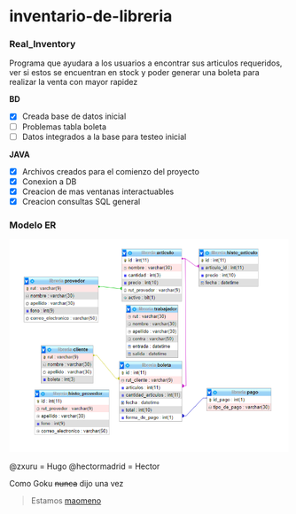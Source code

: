 # inventario-de-libreria

### Real_Inventory

Programa que ayudara a los usuarios a encontrar sus articulos requeridos, ver si estos se encuentran en stock y poder generar una boleta para realizar la venta con mayor rapidez

__BD__
- [x] Creada base de datos inicial
- [ ] Problemas tabla boleta
- [ ] Datos integrados a la base para testeo inicial

__JAVA__
- [x] Archivos creados para el comienzo del proyecto
- [x] Conexion a DB 
- [x] Creacion de mas ventanas interactuables 
- [x] Creacion consultas SQL general 

### Modelo ER
![Modelo_ER](/Images/unknown.png)

@zxuru          = Hugo
@hectormadrid   = Hector

Como Goku ~~nunca~~ dijo una vez

> Estamos [maomeno](/Images/maomeno.jpg)
